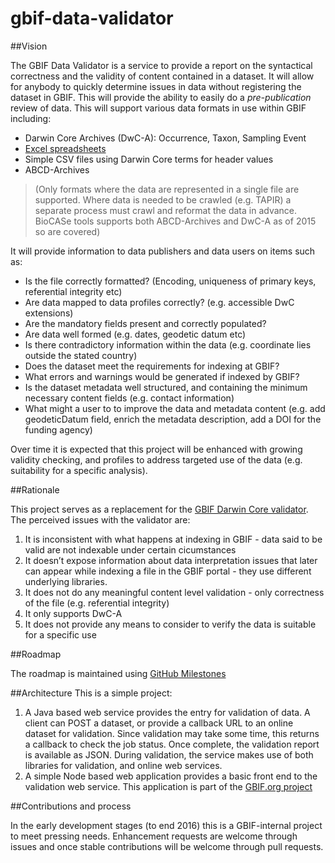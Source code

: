# gbif-data-validator

##Vision

The GBIF Data Validator is a service to provide a report on the syntactical correctness and the validity of content contained in a dataset.  It will allow for anybody to quickly determine issues in data without registering the dataset in GBIF.  This will provide the ability to easily do a *pre-publication* review of data.   This will support various data formats in use within GBIF including:

 - Darwin Core Archives (DwC-A): Occurrence, Taxon, Sampling Event
 - [Excel spreadsheets](http://www.gbif.org/newsroom/news/new-darwin-core-spreadsheet-templates)
 - Simple CSV files using Darwin Core terms for header values
 - ABCD-Archives

> (Only formats where the data are represented in a single file are
> supported.  Where data is needed to be crawled (e.g. TAPIR) a separate
> process must crawl and reformat the data in advance.  BioCASe tools
> supports both ABCD-Archives and DwC-A as of 2015 so are covered)

It will provide information to data publishers and data users on items such as:

 - Is the file correctly formatted?  (Encoding, uniqueness of primary keys, referential integrity etc)
 - Are data mapped to data profiles correctly? (e.g. accessible DwC extensions)
 - Are the mandatory fields present and correctly populated?
 - Are data well formed (e.g. dates, geodetic datum etc)
 - Is there contradictory information within the data (e.g. coordinate lies outside the stated country)
 - Does the dataset meet the requirements for indexing at GBIF?
 - What errors and warnings would be generated if indexed by GBIF?
 - Is the dataset metadata well structured, and containing the minimum necessary content fields (e.g. contact information)
 - What might a user to to improve the data and metadata content (e.g. add geodeticDatum field, enrich the metadata description, add a DOI for the funding agency)

Over time it is expected that this project will be enhanced with growing validity checking, and profiles to address targeted use of the data (e.g. suitability for a specific analysis).

##Rationale

This project serves as a replacement for the [GBIF Darwin Core validator](http://tools.gbif.org/dwca-validator).  The perceived issues with the validator are:

1. It is inconsistent with what happens at indexing in GBIF - data said to be valid are not indexable under certain cicumstances
2. It doesn’t expose information about data interpretation issues that later can appear while indexing a file in the GBIF portal - they use different underlying libraries.
3. It does not do any meaningful content level validation - only correctness of the file (e.g. referential integrity)
4. It only supports DwC-A
5. It does not provide any means to consider to verify the data is suitable for a specific use
  
##Roadmap

The roadmap is maintained using [GitHub Milestones](https://github.com/gbif/gbif-data-validator/milestones)

##Architecture
This is a simple project:

 1. A Java based web service provides the entry for validation of data.  A client can POST a dataset, or provide a callback URL to an online dataset for validation.  Since validation may take some time, this returns a callback to check the job status.  Once complete, the validation report is available as JSON.  During validation, the service makes use of both libraries for validation, and online web services.
 2. A simple Node based web application provides a basic front end to the validation web service.  This application is part of the [GBIF.org project](https://github.com/gbif/portal16)   


##Contributions and process

In the early development stages (to end 2016) this is a GBIF-internal project to meet pressing needs.  Enhancement requests are welcome through issues and once stable contributions will be welcome through pull requests.
